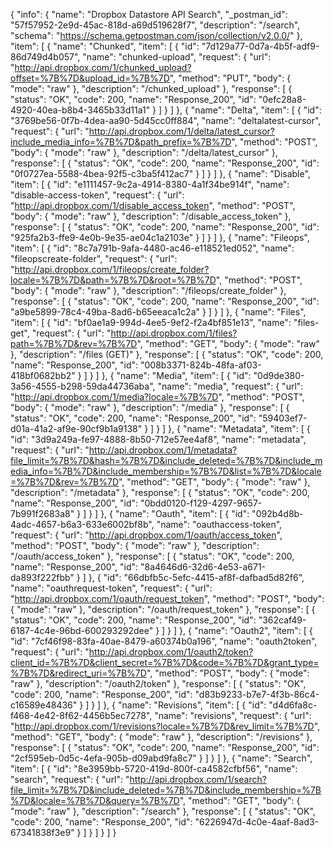 {
  "info": {
    "name": "Dropbox Datastore API Search",
    "_postman_id": "57f57952-2e9d-45ac-818d-a69d519628f7",
    "description": "/search",
    "schema": "https://schema.getpostman.com/json/collection/v2.0.0/"
  },
  "item": [
    {
      "name": "Chunked",
      "item": [
        {
          "id": "7d129a77-0d7a-4b5f-adf9-86d749d4b057",
          "name": "chunked-upload",
          "request": {
            "url": "http://api.dropbox.com/1/chunked_upload?offset=%7B%7D&upload_id=%7B%7D",
            "method": "PUT",
            "body": {
              "mode": "raw"
            },
            "description": "/chunked_upload"
          },
          "response": [
            {
              "status": "OK",
              "code": 200,
              "name": "Response_200",
              "id": "0efc28a8-4920-40ea-b8b4-3465b33d11a1"
            }
          ]
        }
      ]
    },
    {
      "name": "Delta",
      "item": [
        {
          "id": "3769be56-0f7b-4dea-aa90-5d45cc0ff884",
          "name": "deltalatest-cursor",
          "request": {
            "url": "http://api.dropbox.com/1/delta/latest_cursor?include_media_info=%7B%7D&path_prefix=%7B%7D",
            "method": "POST",
            "body": {
              "mode": "raw"
            },
            "description": "/delta/latest_cursor"
          },
          "response": [
            {
              "status": "OK",
              "code": 200,
              "name": "Response_200",
              "id": "0f0727ea-5588-4bea-92f5-c3ba5f412ac7"
            }
          ]
        }
      ]
    },
    {
      "name": "Disable",
      "item": [
        {
          "id": "e1111457-9c2a-4914-8380-4a1f34be914f",
          "name": "disable-access-token",
          "request": {
            "url": "http://api.dropbox.com/1/disable_access_token",
            "method": "POST",
            "body": {
              "mode": "raw"
            },
            "description": "/disable_access_token"
          },
          "response": [
            {
              "status": "OK",
              "code": 200,
              "name": "Response_200",
              "id": "925fa2b3-ffe9-4e0b-9e35-ae04c1a2103e"
            }
          ]
        }
      ]
    },
    {
      "name": "Fileops",
      "item": [
        {
          "id": "8c7a791b-9afa-4480-ac46-e118521ed052",
          "name": "fileopscreate-folder",
          "request": {
            "url": "http://api.dropbox.com/1/fileops/create_folder?locale=%7B%7D&path=%7B%7D&root=%7B%7D",
            "method": "POST",
            "body": {
              "mode": "raw"
            },
            "description": "/fileops/create_folder"
          },
          "response": [
            {
              "status": "OK",
              "code": 200,
              "name": "Response_200",
              "id": "a9be5899-78c4-49ba-8ad6-b65eeaca1c2a"
            }
          ]
        }
      ]
    },
    {
      "name": "Files",
      "item": [
        {
          "id": "bf0ae1a9-994d-4ee5-9ef2-f2a4bf851e13",
          "name": "files-get",
          "request": {
            "url": "http://api.dropbox.com/1/files?path=%7B%7D&rev=%7B%7D",
            "method": "GET",
            "body": {
              "mode": "raw"
            },
            "description": "/files (GET)"
          },
          "response": [
            {
              "status": "OK",
              "code": 200,
              "name": "Response_200",
              "id": "008b3371-824b-48fa-af03-418bf0682bb2"
            }
          ]
        }
      ]
    },
    {
      "name": "Media",
      "item": [
        {
          "id": "0d9de380-3a56-4555-b298-59da44736aba",
          "name": "media",
          "request": {
            "url": "http://api.dropbox.com/1/media?locale=%7B%7D",
            "method": "POST",
            "body": {
              "mode": "raw"
            },
            "description": "/media"
          },
          "response": [
            {
              "status": "OK",
              "code": 200,
              "name": "Response_200",
              "id": "59403ef7-d01a-41a2-af9e-90cf9b1a9138"
            }
          ]
        }
      ]
    },
    {
      "name": "Metadata",
      "item": [
        {
          "id": "3d9a249a-fe97-4888-8b50-712e57ee4af8",
          "name": "metadata",
          "request": {
            "url": "http://api.dropbox.com/1/metadata?file_limit=%7B%7D&hash=%7B%7D&include_deleted=%7B%7D&include_media_info=%7B%7D&include_membership=%7B%7D&list=%7B%7D&locale=%7B%7D&rev=%7B%7D",
            "method": "GET",
            "body": {
              "mode": "raw"
            },
            "description": "/metadata"
          },
          "response": [
            {
              "status": "OK",
              "code": 200,
              "name": "Response_200",
              "id": "0bdd0120-f129-4297-9657-7b991f2683a8"
            }
          ]
        }
      ]
    },
    {
      "name": "Oauth",
      "item": [
        {
          "id": "092b4d8b-4adc-4657-b6a3-633e6002bf8b",
          "name": "oauthaccess-token",
          "request": {
            "url": "http://api.dropbox.com/1/oauth/access_token",
            "method": "POST",
            "body": {
              "mode": "raw"
            },
            "description": "/oauth/access_token"
          },
          "response": [
            {
              "status": "OK",
              "code": 200,
              "name": "Response_200",
              "id": "8a4646d6-32d6-4e53-a671-da893f222fbb"
            }
          ]
        },
        {
          "id": "66dbfb5c-5efc-4415-af8f-dafbad5d82f6",
          "name": "oauthrequest-token",
          "request": {
            "url": "http://api.dropbox.com/1/oauth/request_token",
            "method": "POST",
            "body": {
              "mode": "raw"
            },
            "description": "/oauth/request_token"
          },
          "response": [
            {
              "status": "OK",
              "code": 200,
              "name": "Response_200",
              "id": "362caf49-6187-4c4e-96bd-600293292dee"
            }
          ]
        }
      ]
    },
    {
      "name": "Oauth2",
      "item": [
        {
          "id": "7cf46f98-83fa-40ae-8479-a60374b0a196",
          "name": "oauth2token",
          "request": {
            "url": "http://api.dropbox.com/1/oauth2/token?client_id=%7B%7D&client_secret=%7B%7D&code=%7B%7D&grant_type=%7B%7D&redirect_uri=%7B%7D",
            "method": "POST",
            "body": {
              "mode": "raw"
            },
            "description": "/oauth2/token"
          },
          "response": [
            {
              "status": "OK",
              "code": 200,
              "name": "Response_200",
              "id": "d83b9233-b7e7-4f3b-86c4-c16589e48436"
            }
          ]
        }
      ]
    },
    {
      "name": "Revisions",
      "item": [
        {
          "id": "d4d6fa8c-f468-4e42-8f62-4456b5ec7278",
          "name": "revisions",
          "request": {
            "url": "http://api.dropbox.com/1/revisions?locale=%7B%7D&rev_limit=%7B%7D",
            "method": "GET",
            "body": {
              "mode": "raw"
            },
            "description": "/revisions"
          },
          "response": [
            {
              "status": "OK",
              "code": 200,
              "name": "Response_200",
              "id": "2cf595eb-0d5c-4efa-905b-d09abd9fa8c7"
            }
          ]
        }
      ]
    },
    {
      "name": "Search",
      "item": [
        {
          "id": "8e3959bb-5720-419d-800f-ca4582cfbf56",
          "name": "search",
          "request": {
            "url": "http://api.dropbox.com/1/search?file_limit=%7B%7D&include_deleted=%7B%7D&include_membership=%7B%7D&locale=%7B%7D&query=%7B%7D",
            "method": "GET",
            "body": {
              "mode": "raw"
            },
            "description": "/search"
          },
          "response": [
            {
              "status": "OK",
              "code": 200,
              "name": "Response_200",
              "id": "6226947d-4c0e-4aaf-8ad3-67341838f3e9"
            }
          ]
        }
      ]
    }
  ]
}